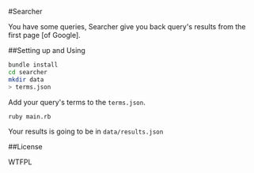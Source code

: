 #Searcher

You have some queries, Searcher give you back query's results from the first page [of Google].

##Setting up and Using

```bash
bundle install
cd searcher
mkdir data
> terms.json
```

Add your query's terms to the `terms.json`.

```
ruby main.rb
```

Your results is going to be in `data/results.json`

##License

WTFPL